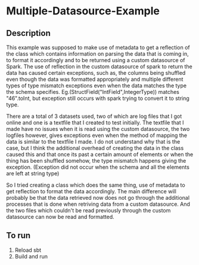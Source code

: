 # Multiple-Datasource-Example

## Description 

This example was supposed to make use of metadata to get a reflection of the class which contains information on parsing the data that is coming in, to 
format it accordingly and to be returned using a custom datasource of Spark. The use of reflection in the custom datasource of spark to return the data has
caused certain exceptions, such as, the columns being shuffled even though the data was formatted appropriately and multiple different types
of type mismatch exceptions even when the data matches the type the schema specifies. Eg.(StructField("IntField",IntegerType)) matches "46".toInt,
but exception still occurs with spark trying to convert it to string type. 

There are a total of 3 datasets used, two of which are log files that I got online and one is a textfile that I created to test
initially. The textfile that I made have no issues when it is read using the custom datasource, the two logfiles however, gives exceptions
even when the method of mapping the data is similar to the textfile I made. I do not understand why that is the case, but I think the 
additional overhead of creating the data in the class caused this and that once its past a certain amount of elements or when the thing has been 
shuffled somehow, the type mismatch happens giving the exception. (Exception did not occur when the schema and all the elements are left at string type)

So I tried creating a class which does the same thing, use of metadata to get reflection to format the data accordingly. The main difference will probably be 
that the data retrieved now does not go through the additional processes that is done when retriving data from a custom datasource. And the two files which 
couldn't be read previously through the custom datasource can now be read and formatted.


## To run

1. Reload sbt 
2. Build and run
